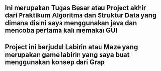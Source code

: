 ## Ini merupakan Tugas Besar atau Project akhir dari Praktikum Algoritma dan Struktur Data yang dimana disini saya menggunakan java dan mencoba pertama kali memakai GUI
## Project ini berjudul Labirin atau Maze yang merupakan game labirin yang saya buat menggunakan konsep dari Grap
